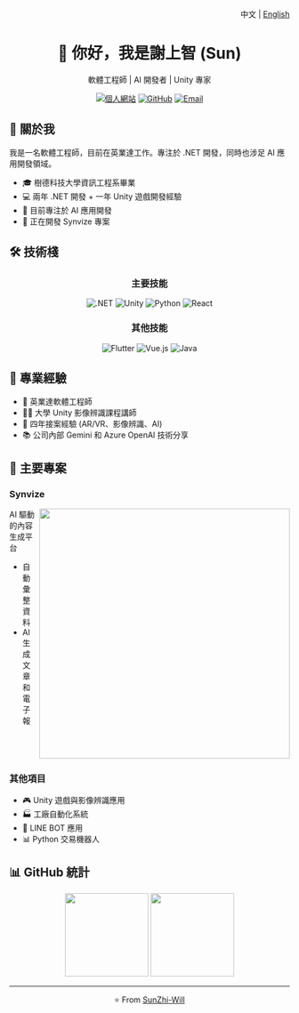 <div align="right">
  中文 | <a href="README.md">English</a>
</div>

<div align="center">
  <h1>👋 你好，我是謝上智 (Sun)</h1>
  <p>軟體工程師 | AI 開發者 | Unity 專家</p>
  
  [![個人網站](https://img.shields.io/badge/網站-shangzhistime-blue?style=flat-square)](https://sites.google.com/view/shangzhistime)
  [![GitHub](https://img.shields.io/badge/GitHub-SunZhi--Will-181717?style=flat-square&logo=github)](https://github.com/SunZhi-Will)
  [![Email](https://img.shields.io/badge/Email-聯繫我-red?style=flat-square&logo=gmail)](mailto:your.email@example.com)
</div>

## 🚀 關於我
我是一名軟體工程師，目前在英業達工作。專注於 .NET 開發，同時也涉足 AI 應用開發領域。

- 🎓 樹德科技大學資訊工程系畢業
- 💻 兩年 .NET 開發 + 一年 Unity 遊戲開發經驗
- 🌱 目前專注於 AI 應用開發
- 🔭 正在開發 Synvize 專案

## 🛠️ 技術棧
<div align="center">
  
  ### 主要技能
  ![.NET](https://img.shields.io/badge/-.NET-512BD4?style=for-the-badge&logo=dotnet&logoColor=white)
  ![Unity](https://img.shields.io/badge/-Unity-000000?style=for-the-badge&logo=Unity&logoColor=white)
  ![Python](https://img.shields.io/badge/-Python-3776AB?style=for-the-badge&logo=Python&logoColor=white)
  ![React](https://img.shields.io/badge/-React-61DAFB?style=for-the-badge&logo=React&logoColor=black)

  ### 其他技能
  ![Flutter](https://img.shields.io/badge/-Flutter-02569B?style=for-the-badge&logo=Flutter&logoColor=white)
  ![Vue.js](https://img.shields.io/badge/-Vue.js-4FC08D?style=for-the-badge&logo=Vue.js&logoColor=white)
  ![Java](https://img.shields.io/badge/-Java-007396?style=for-the-badge&logo=Java&logoColor=white)
</div>

## 💼 專業經驗
- 🏢 英業達軟體工程師
- 👨‍🏫 大學 Unity 影像辨識課程講師
- 🤝 四年接案經驗 (AR/VR、影像辨識、AI)
- 📚 公司內部 Gemini 和 Azure OpenAI 技術分享

## 🚀 主要專案
### Synvize
<img align="right" width="450" src="https://hackmd.io/_uploads/Sy7H1oeFke.png">

AI 驅動的內容生成平台
- 自動彙整資料
- AI 生成文章和電子報

<br clear="right"/>

### 其他項目
- 🎮 Unity 遊戲與影像辨識應用
- 🏭 工廠自動化系統
- 🤖 LINE BOT 應用
- 📊 Python 交易機器人

## 📊 GitHub 統計
<div align="center">
  <img height="150" src="https://github-readme-stats.vercel.app/api?username=SunZhi-Will&show_icons=true&theme=radical"/>
  <img height="150" src="https://github-readme-stats.vercel.app/api/top-langs/?username=SunZhi-Will&layout=compact&theme=radical"/>
</div>

---
<div align="center">
  ⭐️ From <a href="https://github.com/SunZhi-Will">SunZhi-Will</a>
</div> 